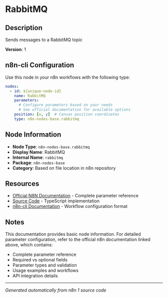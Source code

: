 # RabbitMQ

## Description

Sends messages to a RabbitMQ topic

**Version**: 1

## n8n-cli Configuration

Use this node in your n8n workflows with the following type:

```yaml
nodes:
  - id: ${unique-node-id}
    name: RabbitMQ
    parameters:
      # Configure parameters based on your needs
      # See official documentation for available options
    position: [x, y]  # Canvas position coordinates
    type: n8n-nodes-base.rabbitmq
```

## Node Information

- **Node Type**: `n8n-nodes-base.rabbitmq`
- **Display Name**: RabbitMQ
- **Internal Name**: `rabbitmq`
- **Package**: `n8n-nodes-base`
- **Category**: Based on file location in n8n repository

## Resources

- [Official N8N Documentation](https://docs.n8n.io/integrations/builtin/app-nodes/n8n-nodes-base.rabbitmq/) - Complete parameter reference
- [Source Code](https://github.com/n8n-io/n8n/blob/master/packages/nodes-base/nodes/RabbitMQ/RabbitMQ.node.ts) - TypeScript implementation
- [n8n-cli Documentation](https://github.com/edenreich/n8n-cli) - Workflow configuration format

## Notes

This documentation provides basic node information. For detailed parameter configuration, 
refer to the official n8n documentation linked above, which contains:

- Complete parameter reference
- Required vs optional fields
- Parameter types and validation
- Usage examples and workflows
- API integration details

---
*Generated automatically from n8n 1 source code*
